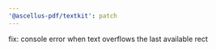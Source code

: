 ```yaml
---
'@ascellus-pdf/textkit': patch
---
```


fix: console error when text overflows the last available rect
